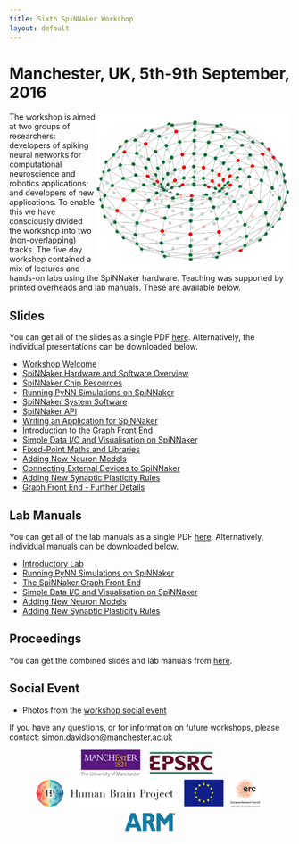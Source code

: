 ```yaml
---
title: Sixth SpiNNaker Workshop
layout: default
---
```

# Manchester, UK, 5th-9th September, 2016

<img style="float: right;" src="Rotating_Doughnut_S2.gif">

The workshop is aimed at two groups of researchers: developers of spiking neural networks for computational neuroscience and robotics applications; and developers of new applications. To enable this we have consciously divided the workshop into two (non-overlapping) tracks.  The five day workshop contained a mix of lectures and hands-on labs using the SpiNNaker hardware. Teaching was supported by printed overheads and lab manuals. These are available below.

## Slides

You can get all of the slides as a single PDF [here](https://drive.google.com/open?id=0B9312BuJXntlSS14X01JbmxoUlk#workshop.pdf).  Alternatively, the individual presentations can be downloaded below.

 * [Workshop Welcome](https://drive.google.com/open?id=0B9312BuJXntlVF85OFlCT0tNckU)
 * [SpiNNaker Hardware and Software Overview](https://drive.google.com/open?id=0B9312BuJXntlMlV1MC1CdGpsRjg)
 * [SpiNNaker Chip Resources](https://drive.google.com/open?id=0B0JOLiq3KcGwM2FUMEFCSnZ6VEU)
 * [Running PyNN Simulations on SpiNNaker](https://drive.google.com/open?id=0B9312BuJXntlbngyTE9HUWNJNVU)
 * [SpiNNaker System Software](https://drive.google.com/open?id=0B0JOLiq3KcGwNjFkWmx5bGJheTA)
 * [SpiNNaker API](https://drive.google.com/open?id=0B_ooYR9We1MTUURMcWIyOW56eHc)
 * [Writing an Application for SpiNNaker](https://drive.google.com/open?id=0B9312BuJXntlRVRtcXJuNUVZa1E)
 * [Introduction to the Graph Front End](https://drive.google.com/open?id=0B9312BuJXntlb2Zia0hrTXNIT0E)
 * [Simple Data I/O and Visualisation on SpiNNaker](https://drive.google.com/open?id=0B9312BuJXntldjdrRE1QQUdCQ3M)
 * [Fixed-Point Maths and Libraries](https://drive.google.com/open?id=0B9312BuJXntlbW9pYUhaZXppSlk)
 * [Adding New Neuron Models](https://drive.google.com/open?id=0B9312BuJXntldV9Xb19DN2QyczA)
 * [Connecting External Devices to SpiNNaker](https://drive.google.com/open?id=0B9312BuJXntldEx3aGJZcVRFM0U)
 * [Adding New Synaptic Plasticity Rules](https://drive.google.com/open?id=0B9312BuJXntlZ2NYN3NHMGdyVkU)
 * [Graph Front End - Further Details](https://drive.google.com/open?id=0B9312BuJXntlVXYwT0NFcTRXTVE)

## Lab Manuals

You can get all of the lab manuals as a single PDF [here](https://drive.google.com/open?id=0B9312BuJXntlOHc1d2o2LW5xNlU).  Alternatively, individual manuals can be downloaded below.

 * [Introductory Lab](https://drive.google.com/open?id=0B9312BuJXntlcUFRaV9lcHB6VEk)
 * [Running PyNN Simulations on SpiNNaker](https://drive.google.com/open?id=0B9312BuJXntlbnRsVXhUWXh4dlE)
 * [The SpiNNaker Graph Front End](https://drive.google.com/open?id=0B9312BuJXntldUZhZWhsMWFUUVU)
 * [Simple Data I/O and Visualisation on SpiNNaker](https://drive.google.com/open?id=0B9312BuJXntlc0p5eVZYZjV6N0E)
 * [Adding New Neuron Models](https://drive.google.com/open?id=0B9312BuJXntlMWctOWJBN1gxa0E)
 * [Adding New Synaptic Plasticity Rules](https://drive.google.com/open?id=0B9312BuJXntlWE9QRXBhX1lzRE0)
 
## Proceedings
 
You can get the combined slides and lab manuals from [here](https://drive.google.com/open?id=0B9312BuJXntlOVRMM2xCbzBOZUU).

## Social Event

* Photos from the [workshop social event](https://drive.google.com/folderview?id=0B6mZ4-fNjWrdeTY1U2F5akNHcHc&usp=sharing)

If you have any questions, or for information on future workshops, please contact: 
[simon.davidson@manchester.ac.uk](mailto:simon.davidson@manchester.ac.uk)

<center>
<img src="UoM.png" height="50">&nbsp;&nbsp;
<img src="EPSRClogo.jpg" height="50">&nbsp;&nbsp;
<img src="HBP_logo.png" height="50">&nbsp;&nbsp;
<img src="EU_flag_yellow_low.jpg" height="50">&nbsp;&nbsp;
<img src="LOGO-ERC.jpg" height="50">&nbsp;&nbsp;
<img src="ARM.png" height="50">
</center>
